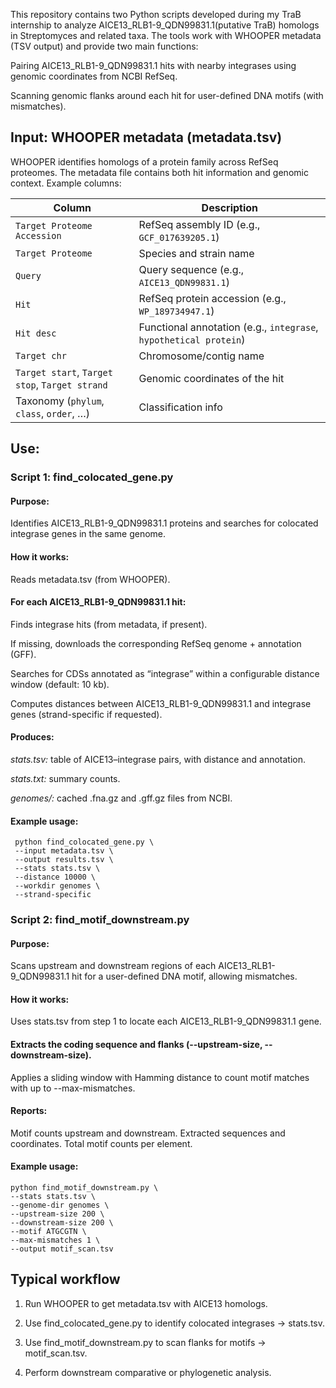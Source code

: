 This repository contains two Python scripts developed during my TraB internship to analyze AICE13_RLB1-9_QDN99831.1(putative TraB) homologs in Streptomyces and related taxa. The tools work with WHOOPER metadata (TSV output) and provide two main functions:

Pairing AICE13_RLB1-9_QDN99831.1 hits with nearby integrases using genomic coordinates from NCBI RefSeq.

Scanning genomic flanks around each hit for user-defined DNA motifs (with mismatches).

## Input: WHOOPER metadata (metadata.tsv)

WHOOPER identifies homologs of a protein family across RefSeq proteomes. The metadata file contains both hit information and genomic context. Example columns:

| Column                                         | Description                                                       |
| ---------------------------------------------- | ----------------------------------------------------------------- |
| `Target Proteome Accession`                    | RefSeq assembly ID (e.g., `GCF_017639205.1`)                      |
| `Target Proteome`                              | Species and strain name                                           |
| `Query`                                        | Query sequence (e.g., `AICE13_QDN99831.1`)                        |
| `Hit`                                          | RefSeq protein accession (e.g., `WP_189734947.1`)                 |
| `Hit desc`                                     | Functional annotation (e.g., `integrase`, `hypothetical protein`) |
| `Target chr`                                   | Chromosome/contig name                                            |
| `Target start`, `Target stop`, `Target strand` | Genomic coordinates of the hit                                    |
| Taxonomy (`phylum`, `class`, `order`, …)       | Classification info                                               |

## Use:
### Script 1: find_colocated_gene.py

#### Purpose:
Identifies AICE13_RLB1-9_QDN99831.1 proteins and searches for colocated integrase genes in the same genome.

#### How it works:

Reads metadata.tsv (from WHOOPER).

#### For each AICE13_RLB1-9_QDN99831.1 hit:

  Finds integrase hits (from metadata, if present).

  If missing, downloads the corresponding RefSeq genome + annotation (GFF).

  Searches for CDSs annotated as “integrase” within a configurable distance window (default: 10 kb).

  Computes distances between AICE13_RLB1-9_QDN99831.1 and integrase genes (strand-specific if requested).

#### Produces:

  *stats.tsv:* table of AICE13–integrase pairs, with distance and annotation.

  *stats.txt:* summary counts.

  *genomes/:* cached .fna.gz and .gff.gz files from NCBI.

#### Example usage:

     python find_colocated_gene.py \
     --input metadata.tsv \
     --output results.tsv \
     --stats stats.tsv \
     --distance 10000 \
     --workdir genomes \
     --strand-specific

### Script 2: find_motif_downstream.py

#### Purpose:
Scans upstream and downstream regions of each AICE13_RLB1-9_QDN99831.1 hit for a user-defined DNA motif, allowing mismatches.

#### How it works:

Uses stats.tsv from step 1 to locate each AICE13_RLB1-9_QDN99831.1 gene.

#### Extracts the coding sequence and flanks (--upstream-size, --downstream-size).

Applies a sliding window with Hamming distance to count motif matches with up to --max-mismatches.

#### Reports:

  Motif counts upstream and downstream.
  Extracted sequences and coordinates.
  Total motif counts per element.

#### Example usage:
    python find_motif_downstream.py \
    --stats stats.tsv \
    --genome-dir genomes \
    --upstream-size 200 \
    --downstream-size 200 \
    --motif ATGCGTN \
    --max-mismatches 1 \
    --output motif_scan.tsv

## Typical workflow
1. Run WHOOPER to get metadata.tsv with AICE13 homologs.

2. Use find_colocated_gene.py to identify colocated integrases → stats.tsv.

3. Use find_motif_downstream.py to scan flanks for motifs → motif_scan.tsv.

4. Perform downstream comparative or phylogenetic analysis.
